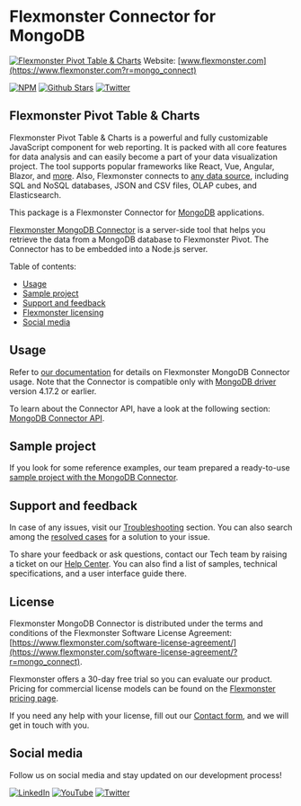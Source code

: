 # Flexmonster Connector for MongoDB

[![Flexmonster Pivot Table & Charts](https://cdn.flexmonster.com/landing.png)](https://www.flexmonster.com?r=mongo_connect)
Website: [www.flexmonster.com](https://www.flexmonster.com?r=mongo_connect)

[![NPM](https://img.shields.io/npm/v/flexmonster-mongo-connector)](https://www.npmjs.com/package/flexmonster-mongo-connector)
[![Github Stars](https://img.shields.io/github/stars/flexmonster?style=social)](https://github.com/flexmonster) [![Twitter](https://img.shields.io/twitter/follow/Flexmonster?style=social)](https://twitter.com/Flexmonster)


## Flexmonster Pivot Table & Charts

Flexmonster Pivot Table & Charts is a powerful and fully customizable JavaScript component for web reporting. It is packed with all core features for data analysis and can easily become a part of your data visualization project. The tool supports popular frameworks like React, Vue, Angular, Blazor, and [more](https://www.flexmonster.com/doc/available-tutorials-integration?r=mongo_connect). Also, Flexmonster connects to [any data source](https://www.flexmonster.com/doc/supported-data-sources?r=mongo_connect), including SQL and NoSQL databases, JSON and CSV files, OLAP cubes, and Elasticsearch.

This package is a Flexmonster Connector for [MongoDB](https://www.mongodb.com/) applications.

[Flexmonster MongoDB Connector](https://www.flexmonster.com/doc/introduction-to-the-flexmonster-mongodb-connector?r=mongo_connect) is a server-side tool that helps you retrieve the data from a MongoDB database to Flexmonster Pivot. The Connector has to be embedded into a Node.js server.

Table of contents:

- [Usage](#usage)
- [Sample project](#sample-project)
- [Support and feedback](#support-and-feedback)
- [Flexmonster licensing](#flexmonster-licensing)
- [Social media](#social-media)

## Usage

Refer to [our documentation](https://www.flexmonster.com/doc/mongodb-connector?r=mongo_connect) for details on Flexmonster MongoDB Connector usage. Note that the Connector is compatible only with [MongoDB driver](https://www.npmjs.com/package/mongodb/v/4.17.2) version 4.17.2 or earlier.

To learn about the Connector API, have a look at the following section: [MongoDB Connector API](https://www.flexmonster.com/api/all-methods?r=mongo_connect).

## Sample project

If you look for some reference examples, our team prepared a ready-to-use [sample project with the MongoDB Connector](https://github.com/flexmonster/pivot-mongo).

## Support and feedback

In case of any issues, visit our [Troubleshooting](https://www.flexmonster.com/doc/typical-errors?r=mongo_connect) section. You can also search among the [resolved cases](https://www.flexmonster.com/technical-support?r=mongo_connect) for a solution to your issue.

To share your feedback or ask questions, contact our Tech team by raising a ticket on our [Help Center](https://www.flexmonster.com/help-center?r=mongo_connect). You can also find a list of samples, technical specifications, and a user interface guide there.

## License

Flexmonster MongoDB Connector is distributed under the terms and conditions of the Flexmonster Software License Agreement: [https://www.flexmonster.com/software-license-agreement/](https://www.flexmonster.com/software-license-agreement/?r=mongo_connect).

Flexmonster offers a 30-day free trial so you can evaluate our product. Pricing for commercial license models can be found on the [Flexmonster pricing page](https://www.flexmonster.com/pivot-table-editions-and-pricing/?r=mongo_connect).

If you need any help with your license, fill out our [Contact form](https://www.flexmonster.com/contact-our-team/?r=mongo_connect), and we will get in touch with you.

## Social media

Follow us on social media and stay updated on our development process!

[![LinkedIn](https://img.shields.io/badge/LinkedIn-blue?style=for-the-badge&logo=linkedin&logoColor=white)](https://linkedin.com/company/flexmonster) [![YouTube](https://img.shields.io/badge/YouTube-red?style=for-the-badge&logo=youtube&logoColor=white)](https://youtube.com/user/FlexMonsterPivot) [![Twitter](https://img.shields.io/badge/Twitter-blue?style=for-the-badge&logo=twitter&logoColor=white)](https://twitter.com/flexmonster)

